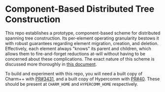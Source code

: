 
# Component-Based Distributed Tree Construction 
This repo establishes a prototype, component-based scheme for distributed spanning tree construction. Its per-element operating granularity bestows it with robust guarantees regarding element migration, creation, and deletion. Effectively, each element always "knows" its parent and children, which allows them to fire-and-forget reductions at-will without having to be concerned about these complications. The exact nature of this scheme is discussed more thoroughly in [this document](https://docs.google.com/document/d/1hv-9qm1dXR8R1VJXgtyFHuhTUoa_izrm-jDXPqqkpas/edit#).

To build and experiment with this repo, you will need a built copy of Charm++ with [PR#3431](https://github.com/UIUC-PPL/charm/pull/3431), and a built copy of Hypercomm with [PR#40](https://github.com/jszaday/hypercomm/pull/40). These should be present at `CHARM_HOME` and `HYPERCOMM_HOME` respectively.
